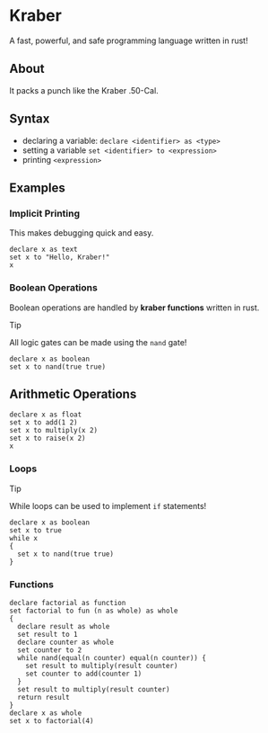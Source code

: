 # Kraber

A fast, powerful, and safe programming language written in rust!

## About

It packs a punch like the Kraber .50-Cal.

## Syntax

- declaring a variable: `declare <identifier> as <type>`
- setting a variable `set <identifier> to <expression>`
- printing `<expression>`

## Examples

### Implicit Printing

This makes debugging quick and easy.

```
declare x as text
set x to "Hello, Kraber!"
x
```

### Boolean Operations

Boolean operations are handled by **kraber functions** written in rust.

> [!TIP]
> All logic gates can be made using the `nand` gate!

```
declare x as boolean
set x to nand(true true)
```

## Arithmetic Operations

```
declare x as float
set x to add(1 2)
set x to multiply(x 2)
set x to raise(x 2)
x
```

### Loops

> [!TIP]
> While loops can be used to implement `if` statements!

```
declare x as boolean
set x to true
while x
{
  set x to nand(true true)
}
```

### Functions

```
declare factorial as function
set factorial to fun (n as whole) as whole
{
  declare result as whole
  set result to 1
  declare counter as whole
  set counter to 2
  while nand(equal(n counter) equal(n counter)) {
    set result to multiply(result counter)
    set counter to add(counter 1)
  }
  set result to multiply(result counter)
  return result
}
declare x as whole
set x to factorial(4)
```